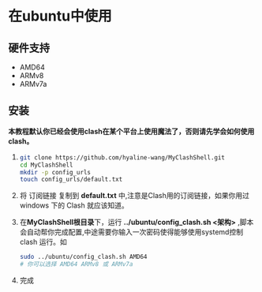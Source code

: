 # 在ubuntu中使用

## 硬件支持

- AMD64
- ARMv8
- ARMv7a
  

## 安装

**本教程默认你已经会使用clash在某个平台上使用魔法了，否则请先学会如何使用clash。**

1. ```bash
   git clone https://github.com/hyaline-wang/MyClashShell.git
   cd MyClashShell
   mkdir -p config_urls
   touch config_urls/default.txt
   ```

2. 将 订阅链接 复制到 **default.txt** 中,注意是Clash用的订阅链接，如果你用过windows 下的 Clash 就应该知道。

3. 在**MyClashShell根目录**下，运行 **../ubuntu/config_clash.sh <架构>** ,脚本会自动帮你完成配置,中途需要你输入一次密码使得能够使用systemd控制clash 运行。如
   
   ```bash
   sudo ../ubuntu/config_clash.sh AMD64
   # 你可以选择 AMD64 ARMv8 或 ARMv7a
   ```
4. 完成

<!-- ## 更新订阅

1. 修改clash_link.txt 为新的 订阅链接
2. ./update_clash_url.sh -->